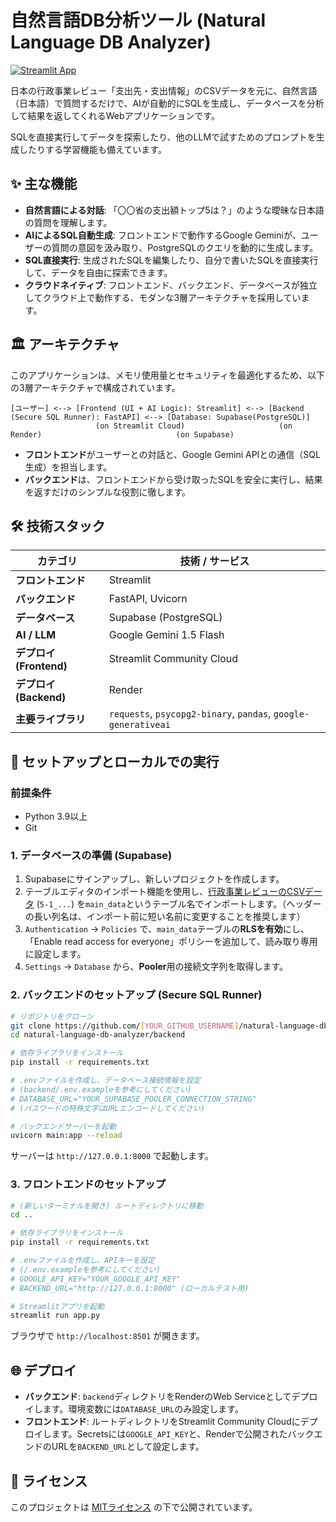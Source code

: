 # 自然言語DB分析ツール (Natural Language DB Analyzer)

[![Streamlit App](https://static.streamlit.io/badges/streamlit_badge_black_white.svg)]([YOUR_STREAMLIT_APP_URL])

日本の行政事業レビュー「支出先・支出情報」のCSVデータを元に、自然言語（日本語）で質問するだけで、AIが自動的にSQLを生成し、データベースを分析して結果を返してくれるWebアプリケーションです。

SQLを直接実行してデータを探索したり、他のLLMで試すためのプロンプトを生成したりする学習機能も備えています。

## ✨ 主な機能

- **自然言語による対話**: 「〇〇省の支出額トップ5は？」のような曖昧な日本語の質問を理解します。
- **AIによるSQL自動生成**: フロントエンドで動作するGoogle Geminiが、ユーザーの質問の意図を汲み取り、PostgreSQLのクエリを動的に生成します。
- **SQL直接実行**: 生成されたSQLを編集したり、自分で書いたSQLを直接実行して、データを自由に探索できます。
- **クラウドネイティブ**: フロントエンド、バックエンド、データベースが独立してクラウド上で動作する、モダンな3層アーキテクチャを採用しています。

## 🏛️ アーキテクチャ

このアプリケーションは、メモリ使用量とセキュリティを最適化するため、以下の3層アーキテクチャで構成されています。

```
[ユーザー] <--> [Frontend (UI + AI Logic): Streamlit] <--> [Backend (Secure SQL Runner): FastAPI] <--> [Database: Supabase(PostgreSQL)]
                   (on Streamlit Cloud)                     (on Render)                              (on Supabase)
```

- **フロントエンド**がユーザーとの対話と、Google Gemini APIとの通信（SQL生成）を担当します。
- **バックエンド**は、フロントエンドから受け取ったSQLを安全に実行し、結果を返すだけのシンプルな役割に徹します。

## 🛠️ 技術スタック

| カテゴリ          | 技術 / サービス                               |
| ----------------- | ----------------------------------------------- |
| **フロントエンド**  | Streamlit                                       |
| **バックエンド**    | FastAPI, Uvicorn                                |
| **データベース**    | Supabase (PostgreSQL)                           |
| **AI / LLM**      | Google Gemini 1.5 Flash                         |
| **デプロイ (Frontend)** | Streamlit Community Cloud                     |
| **デプロイ (Backend)**  | Render                                          |
| **主要ライブラリ**    | `requests`, `psycopg2-binary`, `pandas`, `google-generativeai` |


## 🚀 セットアップとローカルでの実行

### 前提条件
- Python 3.9以上
- Git

### 1. データベースの準備 (Supabase)
1. Supabaseにサインアップし、新しいプロジェクトを作成します。
2. テーブルエディタのインポート機能を使用し、[行政事業レビューのCSVデータ](https://rssystem.go.jp/download-csv) (`5-1_...`) を`main_data`というテーブル名でインポートします。（ヘッダーの長い列名は、インポート前に短い名前に変更することを推奨します）
3. `Authentication` -> `Policies` で、`main_data`テーブルの**RLSを有効**にし、「Enable read access for everyone」ポリシーを追加して、読み取り専用に設定します。
4. `Settings` -> `Database` から、**Pooler**用の接続文字列を取得します。

### 2. バックエンドのセットアップ (Secure SQL Runner)
```bash
# リポジトリをクローン
git clone https://github.com/[YOUR_GITHUB_USERNAME]/natural-language-db-analyzer.git
cd natural-language-db-analyzer/backend

# 依存ライブラリをインストール
pip install -r requirements.txt

# .envファイルを作成し、データベース接続情報を設定
# (backend/.env.exampleを参考にしてください)
# DATABASE_URL="YOUR_SUPABASE_POOLER_CONNECTION_STRING" 
# (パスワードの特殊文字はURLエンコードしてください)

# バックエンドサーバーを起動
uvicorn main:app --reload
```
サーバーは `http://127.0.0.1:8000` で起動します。

### 3. フロントエンドのセットアップ
```bash
# (新しいターミナルを開き) ルートディレクトリに移動
cd .. 

# 依存ライブラリをインストール
pip install -r requirements.txt

# .envファイルを作成し、APIキーを設定
# (/.env.exampleを参考にしてください)
# GOOGLE_API_KEY="YOUR_GOOGLE_API_KEY"
# BACKEND_URL="http://127.0.0.1:8000" (ローカルテスト用)

# Streamlitアプリを起動
streamlit run app.py
```
ブラウザで `http://localhost:8501` が開きます。

## 🌐 デプロイ

- **バックエンド**: `backend`ディレクトリをRenderのWeb Serviceとしてデプロイします。環境変数には`DATABASE_URL`のみ設定します。
- **フロントエンド**: ルートディレクトリをStreamlit Community Cloudにデプロイします。Secretsには`GOOGLE_API_KEY`と、Renderで公開されたバックエンドのURLを`BACKEND_URL`として設定します。

## 📄 ライセンス
このプロジェクトは [MITライセンス](LICENSE) の下で公開されています。